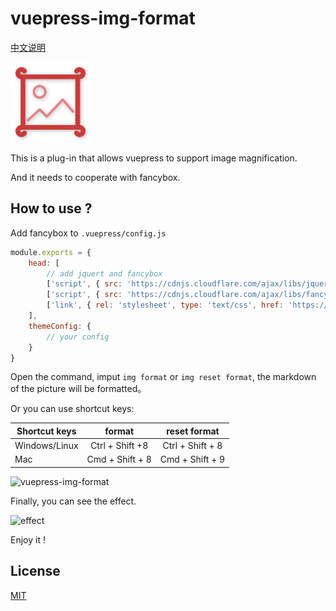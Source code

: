 # vuepress-img-format 

[中文说明](https://juejin.im/post/5be13b60f265da616c65122a)

<img alt="icons" src="https://raw.githubusercontent.com/xnng/vuepress-img-format/master/icon.png">

This is a plug-in that allows vuepress to support image magnification.

And it needs to cooperate with fancybox.

## How to use ?

Add fancybox to `.vuepress/config.js`

```js
module.exports = {
    head: [
        // add jquert and fancybox
        ['script', { src: 'https://cdnjs.cloudflare.com/ajax/libs/jquery/3.3.1/jquery.slim.min.js' }],
        ['script', { src: 'https://cdnjs.cloudflare.com/ajax/libs/fancybox/3.5.2/jquery.fancybox.min.js' }],
        ['link', { rel: 'stylesheet', type: 'text/css', href: 'https://cdnjs.cloudflare.com/ajax/libs/fancybox/3.5.2/jquery.fancybox.min.css' }]
    ],
    themeConfig: {
        // your config
    }
}
```

Open the command, imput `img format` or `img reset format`, the markdown of the picture will be formatted。

Or you can use shortcut keys:

| Shortcut keys | format | reset format |
| ------ | :------: | :------: |
| Windows/Linux | Ctrl + Shift +8 | Ctrl + Shift + 8 |
| Mac | Cmd + Shift + 8 | Cmd + Shift + 9 |

<img alt="vuepress-img-format" src="https://user-images.githubusercontent.com/38936252/48043620-8bca5c00-e1c2-11e8-8389-b450a82b8c35.gif" width="750">

Finally, you can see the effect.

<img alt="effect" src="https://user-images.githubusercontent.com/38936252/48043918-119ad700-e1c4-11e8-9f61-4ebb02f161c6.gif" width="750">

Enjoy it !

## License

[MIT](./LICENSE)